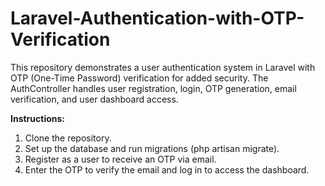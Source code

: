 # Laravel-Authentication-with-OTP-Verification
This repository demonstrates a user authentication system in Laravel with OTP (One-Time Password) verification for added security. The AuthController handles user registration, login, OTP generation, email verification, and user dashboard access.

**Instructions:**
1. Clone the repository.
2. Set up the database and run migrations (php artisan migrate).
3. Register as a user to receive an OTP via email.
4. Enter the OTP to verify the email and log in to access the dashboard.
